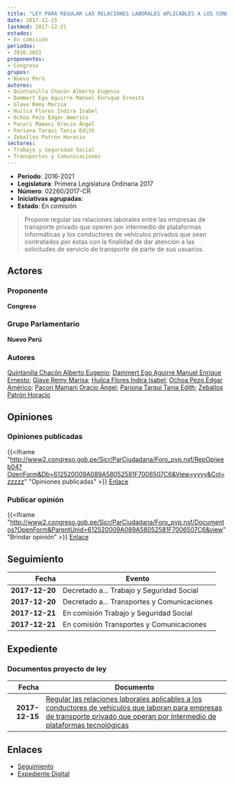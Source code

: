 ```yaml
---
title: "LEY PARA REGULAR LAS RELACIONES LABORALES APLICABLES A LOS CONDUCTORES DE VEHÍCULOS QUE LABORAN PARA EMPRESAS DE TRANSPORTE PRIVADO QUE OPERAN POR INTERMEDIO DE PLATAFORMAS TECNOLÓGICAS"
date: 2017-12-15
lastmod: 2017-12-21
estados:
- En comisión
periodos:
- 2016-2021
proponentes:
- Congreso
grupos:
- Nuevo Perú
autores:
- Quintanilla Chacón Alberto Eugenio
- Dammert Ego Aguirre Manuel Enrique Ernesto
- Glave Remy Marisa
- Huilca Flores Indira Isabel
- Ochoa Pezo Édgar Américo
- Pacori Mamani Oracio Ángel
- Pariona Tarqui Tania Edith
- Zeballos Patrón Horacio
sectores:
- Trabajo y Seguridad Social
- Transportes y Comunicaciones
---
```

- **Periodo**: 2016-2021
- **Legislatura**: Primera Legislatura Ordinaria 2017
- **Número**: 02260/2017-CR
- **Iniciativas agrupadas**: 
- **Estado**: En comisión

> Propone regular las relaciones laborales entre las empresas de transporte privado que operen por intermedio de plataformas informáticas y los conductores de vehículos privados que sean contratados por éstas con la finalidad de dar atención a las solicitudes de servicio de transporte de parte de sus usuarios.


## Actores

### Proponente

**Congreso**

### Grupo Parlamentario

**Nuevo Perú**

### Autores

[Quintanilla Chacón Alberto Eugenio](mailto:mailto:aquintanilla@congreso.gob.pe); [Dammert Ego Aguirre Manuel Enrique Ernesto](mailto:mailto:mdammert@congreso.gob.pe); [Glave Remy Marisa](mailto:mailto:mglave@congreso.gob.pe); [Huilca Flores Indira Isabel](mailto:mailto:ihuilca@congreso.gob.pe); [Ochoa Pezo Édgar Américo](mailto:mailto:eochoa@congreso.gob.pe); [Pacori Mamani Oracio Ángel](mailto:mailto:opacori@congreso.gob.pe); [Pariona Tarqui Tania Edith](mailto:mailto:tpariona@congreso.gob.pe); [Zeballos Patrón Horacio](mailto:mailto:hzeballos@congreso.gob.pe)

## Opiniones

### Opiniones publicadas

{{<iframe "http://www2.congreso.gob.pe/Sicr/ParCiudadana/Foro_pvp.nsf/RepOpiweb04?OpenForm&Db=612520009A089A58052581F7006507C6&View=yyyy&Col=zzzzz" "Opiniones publicadas" >}}
[Enlace](http://www2.congreso.gob.pe/Sicr/ParCiudadana/Foro_pvp.nsf/RepOpiweb04?OpenForm&Db=612520009A089A58052581F7006507C6&View=yyyy&Col=zzzzz)

### Publicar opinión

{{<iframe "http://www2.congreso.gob.pe/Sicr/ParCiudadana/Foro_pvp.nsf/Documentos?OpenForm&ParentUnid=612520009A089A58052581F7006507C6&view" "Brindar opinión" >}}
[Enlace](http://www2.congreso.gob.pe/Sicr/ParCiudadana/Foro_pvp.nsf/Documentos?OpenForm&ParentUnid=612520009A089A58052581F7006507C6&view)


## Seguimiento

| Fecha | Evento |
|------:|--------|
| **2017-12-20** | Decretado a... Trabajo y Seguridad Social |
| **2017-12-20** | Decretado a... Transportes y Comunicaciones |
| **2017-12-21** | En comisión Trabajo y Seguridad Social |
| **2017-12-21** | En comisión Transportes y Comunicaciones |

## Expediente

### Documentos proyecto de ley

| Fecha | Documento |
|------:|-----------|
| **2017-12-15** | [Regular las relaciones laborales aplicables a los conductores de vehículos que laboran para empresas de transporte privado que operan por intermedio de plataformas tecnológicas](http://www.leyes.congreso.gob.pe/Documentos/2016_2021/Proyectos_de_Ley_y_de_Resoluciones_Legislativas/PL0226020171215.pdf) |

## Enlaces

- [Seguimiento](http://www2.congreso.gob.pe/Sicr/TraDocEstProc/CLProLey2016.nsf/f7fff46988ca05b1052578e100829cc7/d938cfcc9f4134f7052581f70072d81d?OpenDocument)
- [Expediente Digital](http://www2.congreso.gob.pe/Sicr/TraDocEstProc/CLProLey2016.nsf/f7fff46988ca05b1052578e100829cc7/d938cfcc9f4134f7052581f70072d81d?OpenDocument&Click=05257FB7005EB655.eb71d0cf91d8294e05256cdf006b5706/$Body/0.1C6C)

